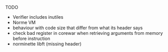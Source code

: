 TODO
* Verifier includes inutiles
* Norme VM
* behaviour with code size that differ from what its header says
* check bad register in corewar when retrieving arguments from memory before instruction
* norminette libft (missing header)